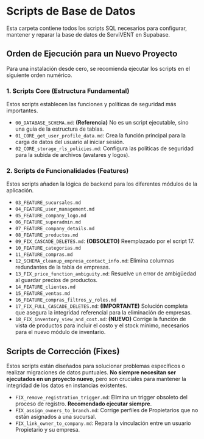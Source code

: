 # Scripts de Base de Datos

Esta carpeta contiene todos los scripts SQL necesarios para configurar, mantener y reparar la base de datos de ServiVENT en Supabase.

## Orden de Ejecución para un Nuevo Proyecto

Para una instalación desde cero, se recomienda ejecutar los scripts en el siguiente orden numérico.

### 1. Scripts Core (Estructura Fundamental)

Estos scripts establecen las funciones y políticas de seguridad más importantes.

-   `00_DATABASE_SCHEMA.md`: **(Referencia)** No es un script ejecutable, sino una guía de la estructura de tablas.
-   `01_CORE_get_user_profile_data.md`: Crea la función principal para la carga de datos del usuario al iniciar sesión.
-   `02_CORE_storage_rls_policies.md`: Configura las políticas de seguridad para la subida de archivos (avatares y logos).

### 2. Scripts de Funcionalidades (Features)

Estos scripts añaden la lógica de backend para los diferentes módulos de la aplicación.

-   `03_FEATURE_sucursales.md`
-   `04_FEATURE_user_management.md`
-   `05_FEATURE_company_logo.md`
-   `06_FEATURE_superadmin.md`
-   `07_FEATURE_company_details.md`
-   `08_FEATURE_productos.md`
-   `09_FIX_CASCADE_DELETES.md`: **(OBSOLETO)** Reemplazado por el script 17.
-   `10_FEATURE_categorias.md`
-   `11_FEATURE_compras.md`
-   `12_SCHEMA_cleanup_empresa_contact_info.md`: Elimina columnas redundantes de la tabla de empresas.
-   `13_FIX_price_function_ambiguity.md`: Resuelve un error de ambigüedad al guardar precios de productos.
-   `14_FEATURE_clientes.md`
-   `15_FEATURE_ventas.md`
-   `16_FEATURE_compras_filtros_y_roles.md`
-   `17_FIX_FULL_CASCADE_DELETES.md`: **(IMPORTANTE)** Solución completa que asegura la integridad referencial para la eliminación de empresas.
-   `18_FIX_inventory_view_and_cost.md`: **(NUEVO)** Corrige la función de vista de productos para incluir el costo y el stock mínimo, necesarios para el nuevo módulo de inventario.

## Scripts de Corrección (Fixes)

Estos scripts están diseñados para solucionar problemas específicos o realizar migraciones de datos puntuales. **No siempre necesitan ser ejecutados en un proyecto nuevo**, pero son cruciales para mantener la integridad de los datos en instancias existentes.

-   `FIX_remove_registration_trigger.md`: Elimina un trigger obsoleto del proceso de registro. **Recomendado ejecutar siempre**.
-   `FIX_assign_owners_to_branch.md`: Corrige perfiles de Propietarios que no están asignados a una sucursal.
-   `FIX_link_owner_to_company.md`: Repara la vinculación entre un usuario Propietario y su empresa.